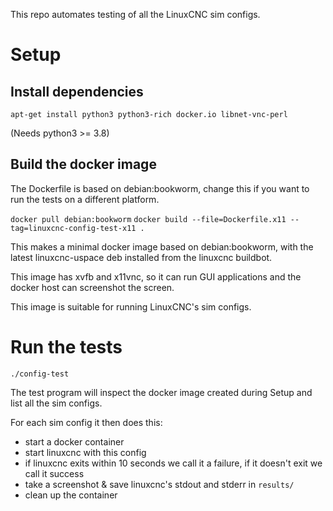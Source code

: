 This repo automates testing of all the LinuxCNC sim configs.


# Setup

## Install dependencies

`apt-get install python3 python3-rich docker.io libnet-vnc-perl`

(Needs python3 >= 3.8)


## Build the docker image

The Dockerfile is based on debian:bookworm, change this if you want to
run the tests on a different platform.

`docker pull debian:bookworm`
`docker build --file=Dockerfile.x11 --tag=linuxcnc-config-test-x11 .`

This makes a minimal docker image based on debian:bookworm, with the
latest linuxcnc-uspace deb installed from the linuxcnc buildbot.

This image has xvfb and x11vnc, so it can run GUI applications and the
docker host can screenshot the screen.

This image is suitable for running LinuxCNC's sim configs.


# Run the tests

`./config-test`

The test program will inspect the docker image created during Setup and
list all the sim configs.

For each sim config it then does this:
* start a docker container
* start linuxcnc with this config
* if linuxcnc exits within 10 seconds we call it a failure, if it doesn't exit we call it success
* take a screenshot & save linuxcnc's stdout and stderr in `results/`
* clean up the container
